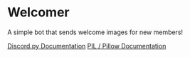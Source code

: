 # Welcomer

A simple bot that sends welcome images for new members!

[Discord.py Documentation](https://discordpy.readthedocs.io/en/stable/)
[PIL / Pillow Documentation](https://pillow.readthedocs.io/en/stable/)